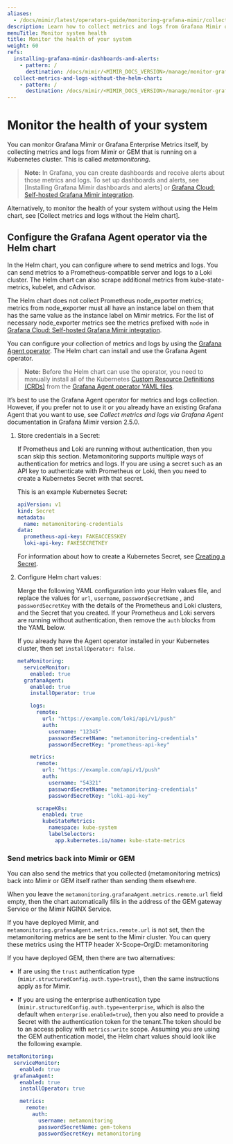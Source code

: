 ```yaml
---
aliases:
  - /docs/mimir/latest/operators-guide/monitoring-grafana-mimir/collecting-metrics-and-logs/
description: Learn how to collect metrics and logs from Grafana Mimir or GEM itself.
menuTitle: Monitor system health
title: Monitor the health of your system
weight: 60
refs:
  installing-grafana-mimir-dashboards-and-alerts:
    - pattern: /
      destination: /docs/mimir/<MIMIR_DOCS_VERSION>/manage/monitor-grafana-mimir/installing-dashboards-and-alerts/
  collect-metrics-and-logs-without-the-helm-chart:
    - pattern: /
      destination: /docs/mimir/<MIMIR_DOCS_VERSION>/manage/monitor-grafana-mimir/collecting-metrics-and-logs/#collect-metrics-and-logs-without-the-helm-chart
---
```


# Monitor the health of your system

You can monitor Grafana Mimir or Grafana Enterprise Metrics itself, by collecting metrics and logs from Mimir or GEM that is running on a Kubernetes cluster. This is called _metamonitoring_.

> **Note:** In Grafana, you can create dashboards and receive alerts about those metrics and logs. To set up dashboards and alerts,
> see [Installing Grafana Mimir dashboards and alerts] or [Grafana Cloud: Self-hosted Grafana Mimir integration](/docs/grafana-cloud/monitor-infrastructure/integrations/integration-reference/integration-mimir/).

Alternatively, to monitor the health of your system without using the Helm chart, see [Collect metrics and logs without the Helm chart].

## Configure the Grafana Agent operator via the Helm chart

In the Helm chart, you can configure where to send metrics and logs.
You can send metrics to a Prometheus-compatible server
and logs to a Loki cluster.
The Helm chart can also scrape additional metrics from kube-state-metrics, kubelet, and cAdvisor.

The Helm chart does not collect Prometheus node_exporter metrics;
metrics from node_exporter must all have an instance label on them
that has the same value as the instance label on Mimir metrics.
For the list of necessary node_exporter metrics see the metrics
prefixed with `node` in [Grafana Cloud: Self-hosted Grafana Mimir integration](/docs/grafana-cloud/monitor-infrastructure/integrations/integration-reference/integration-mimir/#metrics).

You can configure your collection of metrics and logs
by using the [Grafana Agent operator](/docs/agent/latest/operator/).
The Helm chart can install and use the Grafana Agent operator.

> **Note:** Before the Helm chart can use the operator,
> you need to manually install all of the Kubernetes [Custom Resource Definitions (CRDs)](https://helm.sh/docs/chart_best_practices/custom_resource_definitions/) from the [Grafana Agent operator YAML files](https://github.com/grafana/agent/tree/main/production/operator/crds).

It’s best to use the Grafana Agent operator for metrics and logs collection.
However, if you prefer not to use it or you already have an existing Grafana Agent that you want to use, see _Collect metrics and logs via Grafana Agent_ documentation in Grafana Mimir version 2.5.0.

1. Store credentials in a Secret:

   If Prometheus and Loki are running without authentication, then you scan skip this section.
   Metamonitoring supports multiple ways of authentication for metrics and logs. If you are using a secret such as an API
   key to authenticate with Prometheus or Loki, then you need to create a Kubernetes Secret with that secret.

   This is an example Kubernetes Secret:

   ```yaml
   apiVersion: v1
   kind: Secret
   metadata:
     name: metamonitoring-credentials
   data:
     prometheus-api-key: FAKEACCESSKEY
     loki-api-key: FAKESECRETKEY
   ```

   For information about how to create a Kubernetes Secret, see
   [Creating a Secret](https://kubernetes.io/docs/concepts/configuration/secret/#creating-a-secret).

1. Configure Helm chart values:

   Merge the following YAML configuration into your Helm values file, and replace the values for `url`, `username`, `passwordSecretName`
   , and `passwordSecretKey` with the details of the Prometheus and Loki clusters, and the Secret that you created. If your
   Prometheus and Loki servers are running without authentication, then remove the `auth` blocks from the YAML below.

   If you already have the Agent operator installed in your Kubernetes cluster, then set `installOperator: false`.

   ```yaml
   metaMonitoring:
     serviceMonitor:
       enabled: true
     grafanaAgent:
       enabled: true
       installOperator: true

       logs:
         remote:
           url: "https://example.com/loki/api/v1/push"
           auth:
             username: "12345"
             passwordSecretName: "metamonitoring-credentials"
             passwordSecretKey: "prometheus-api-key"

       metrics:
         remote:
           url: "https://example.com/api/v1/push"
           auth:
             username: "54321"
             passwordSecretName: "metamonitoring-credentials"
             passwordSecretKey: "loki-api-key"

         scrapeK8s:
           enabled: true
           kubeStateMetrics:
             namespace: kube-system
             labelSelectors:
               app.kubernetes.io/name: kube-state-metrics
   ```

### Send metrics back into Mimir or GEM

You can also send the metrics that you collected (metamonitoring metrics)
back into Mimir or GEM itself rather than sending them elsewhere.

When you leave the `metamonitoring.grafanaAgent.metrics.remote.url` field empty,
then the chart automatically fills in the address of the GEM gateway Service
or the Mimir NGINX Service.

If you have deployed Mimir, and `metamonitoring.grafanaAgent.metrics.remote.url` is not set,
then the metamonitoring metrics are be sent to the Mimir cluster.
You can query these metrics using the HTTP header X-Scope-OrgID: metamonitoring

If you have deployed GEM, then there are two alternatives:

- If are using the `trust` authentication type (`mimir.structuredConfig.auth.type=trust`),
  then the same instructions apply as for Mimir.

- If you are using the enterprise authentication type (`mimir.structuredConfig.auth.type=enterprise`, which is
  also the default when `enterprise.enabled=true`), then you also need to provide a Secret with the authentication
  token for the tenant.The token should be to an access policy with `metrics:write` scope.
  Assuming you are using the GEM authentication model, the Helm chart values should look like the following example.

```yaml
metaMonitoring:
  serviceMonitor:
    enabled: true
  grafanaAgent:
    enabled: true
    installOperator: true

    metrics:
      remote:
        auth:
          username: metamonitoring
          passwordSecretName: gem-tokens
          passwordSecretKey: metamonitoring
```
